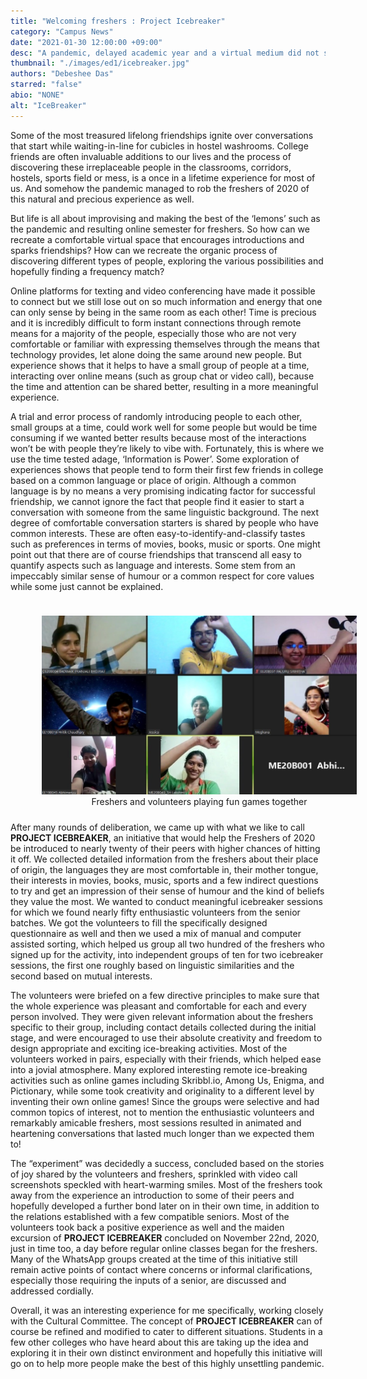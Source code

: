 ```yaml
---
title: "Welcoming freshers : Project Icebreaker"
category: "Campus News"
date: "2021-01-30 12:00:00 +09:00"
desc: "A pandemic, delayed academic year and a virtual medium did not stop our student community from welcoming and connecting with freshers.."
thumbnail: "./images/ed1/icebreaker.jpg"
authors: "Debeshee Das"
starred: "false"
abio: "NONE"
alt: "IceBreaker"
---
```


Some of the most treasured lifelong friendships ignite over conversations that start while waiting-in-line for cubicles in hostel washrooms. College friends are often invaluable additions to our lives and the process of discovering these irreplaceable people in the classrooms, corridors, hostels, sports field or mess, is a once in a lifetime experience for most of us. And somehow the pandemic managed to rob the freshers of 2020 of this natural and precious experience as well.

But life is all about improvising and making the best of the ‘lemons’ such as the pandemic and resulting online semester for freshers. So how can we recreate a comfortable virtual space that encourages introductions and sparks friendships? How can we recreate the organic process of discovering different types of people, exploring the various possibilities and hopefully finding a frequency match? 

Online platforms for texting and video conferencing have made it possible to connect but we still lose out on so much information and energy that one can only sense by being in the same room as each other! Time is precious and it is incredibly difficult to form instant connections through remote means for a majority of the people, especially those who are not very comfortable or familiar with expressing themselves through the means that technology provides, let alone doing the same around new people. But experience shows that it helps to have a small group of people at a time, interacting over online means (such as group chat or video call), because the time and attention can be shared better, resulting in a more meaningful experience.

A trial and error process of randomly introducing people to each other, small groups at a time, could work well for some people but would be time consuming if we wanted better results because most of the interactions won’t be with people they’re likely to vibe with. Fortunately, this is where we use the time tested adage, ‘Information is Power’. Some exploration of experiences shows that people tend to form their first few friends in college based on a common language or place of origin. Although a common language is by no means a very promising indicating factor for successful friendship, we cannot ignore the fact that people find it easier to start a conversation with someone from the same linguistic background. The next degree of comfortable conversation starters is shared by people who have common interests. These are often easy-to-identify-and-classify tastes such as preferences in terms of movies, books, music or sports. One might point out that there are of course friendships that transcend all easy to quantify aspects such as language and interests. Some stem from an impeccably similar sense of humour or a common respect for core values while some just cannot be explained. 


<figure style='float: left; margin-right: 1em; width:100%; padding: 10px;'>
    <img src="./images/activities/icebreaker2.jpg" alt="session" />
    <figcaption style="text-align:center; ">Freshers and volunteers playing fun games together
</figcaption>
</figure>

After many rounds of deliberation, we came up with what we like to call **PROJECT ICEBREAKER**, an initiative that would help the Freshers of 2020 be introduced to nearly twenty of their peers with higher chances of hitting it off. We collected detailed information from the freshers about their place of origin, the languages they are most comfortable in, their mother tongue, their interests in movies, books, music, sports and a few indirect questions to try and get an impression of their sense of humour and the kind of beliefs they value the most. We wanted to conduct meaningful icebreaker sessions for which we found nearly fifty enthusiastic volunteers from the senior batches. We got the volunteers to fill the specifically designed questionnaire as well and then we used a mix of manual and computer assisted sorting,  which helped us group all two hundred of the freshers who signed up for the activity, into independent groups of ten for two icebreaker sessions, the first one roughly based on linguistic similarities and the second based on mutual interests.

The volunteers were briefed on a few directive principles to make sure that the whole experience was pleasant and comfortable for each and every person involved. They were given relevant information about the freshers specific to their group, including contact details collected during the initial stage, and were encouraged to use their absolute creativity and freedom to design appropriate and exciting ice-breaking activities. Most of the volunteers worked in pairs, especially with their friends, which helped ease into a jovial atmosphere. Many explored interesting remote ice-breaking activities such as online games including Skribbl.io,  Among Us,  Enigma, and Pictionary, while some took creativity and originality to a different level by inventing their own online games! Since the groups were selective and had common topics of interest, not to mention the enthusiastic volunteers and remarkably amicable freshers, most sessions resulted in animated and heartening conversations that lasted much longer than we expected them to!

The “experiment” was decidedly a success, concluded based on the stories of joy shared by the volunteers and freshers, sprinkled with video call screenshots speckled with heart-warming smiles. Most of the freshers took away from the experience an introduction to some of their peers and hopefully developed a further bond later on in their own time, in addition to the relations established with a few compatible seniors. Most of the volunteers took back a positive experience as well and the maiden excursion of **PROJECT ICEBREAKER** concluded on November 22nd, 2020, just in time too, a day before regular online classes began for the freshers. Many of the WhatsApp groups created at the time of this initiative still remain active points of contact where concerns or informal clarifications, especially those requiring the inputs of a senior, are discussed and addressed cordially. 

Overall, it was an interesting experience for me specifically, working closely with the Cultural Committee. The concept of **PROJECT ICEBREAKER** can of course be refined and modified to cater to different situations. Students in a few other colleges who have heard about this are taking up the idea and exploring it in their own distinct environment and hopefully this initiative will go on to help more people make the best of this highly unsettling pandemic.
